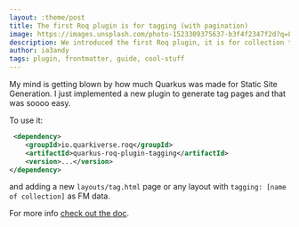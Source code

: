```yaml
---
layout: :theme/post
title: The first Roq plugin is for tagging (with pagination)
image: https://images.unsplash.com/photo-1523309375637-b3f4f2347f2d?q=80&w=3732&auto=format&fit=crop&ixlib=rb-4.0.3&ixid=M3wxMjA3fDB8MHxwaG90by1wYWdlfHx8fGVufDB8fHx8fA%3D%3D
description: We introduced the first Roq plugin, it is for collection tagging & with pagination support!
author: ia3andy
tags: plugin, frontmatter, guide, cool-stuff
---
```


My mind is getting blown by how much Quarkus was made for Static Site Generation. I just implemented a new plugin to generate tag pages and that was soooo easy.

To use it:

```xml
 <dependency>
    <groupId>io.quarkiverse.roq</groupId>
    <artifactId>quarkus-roq-plugin-tagging</artifactId>
    <version>...</version>
</dependency>
```

and adding a new `layouts/tag.html` page or any layout with `tagging: [name of collection]` as FM data.

For more info [check out the doc](https://docs.quarkiverse.io/quarkus-roq/dev/quarkus-roq-plugins.html#_roq_plugin_tagging).
